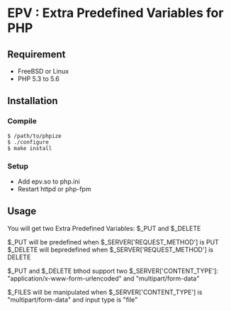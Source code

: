 # EPV : Extra Predefined Variables for PHP

## Requirement
* FreeBSD or Linux
* PHP 5.3 to 5.6

## Installation

### Compile
```
$ /path/to/phpize
$ ./configure
$ make install
```

### Setup
* Add epv.so to php.ini
* Restart httpd or php-fpm

## Usage
You will get two Extra Predefined Variables: $_PUT and $_DELETE

$_PUT will be predefined when $_SERVER['REQUEST_METHOD'] is PUT    
$_DELETE will bepredefined when $_SERVER['REQUEST_METHOD'] is DELETE

$_PUT and $_DELETE bthod support two $_SERVER['CONTENT_TYPE']:    
"application/x-www-form-urlencoded" and "multipart/form-data"

$_FILES will be manipulated when $_SERVER['CONTENT_TYPE'] is "multipart/form-data" and input type is "file"
